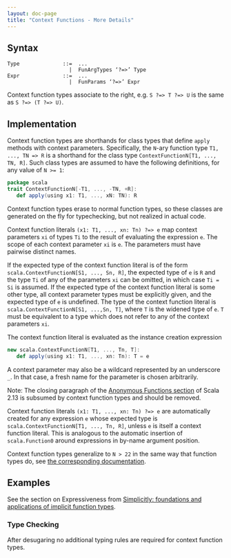 ```yaml
---
layout: doc-page
title: "Context Functions - More Details"
---
```


## Syntax

```
Type              ::=  ...
                    |  FunArgTypes ‘?=>’ Type
Expr              ::=  ...
                    |  FunParams ‘?=>’ Expr
```

Context function types associate to the right, e.g.
`S ?=> T ?=> U` is the same as `S ?=> (T ?=> U)`.

## Implementation

Context function types are shorthands for class types that define `apply`
methods with context parameters. Specifically, the `N`-ary function type
`T1, ..., TN => R` is a shorthand for the class type
`ContextFunctionN[T1, ..., TN, R]`. Such class types are assumed to have the following definitions, for any value of `N >= 1`:

```scala
package scala
trait ContextFunctionN[-T1, ..., -TN, +R]:
   def apply(using x1: T1, ..., xN: TN): R
```

Context function types erase to normal function types, so these classes are
generated on the fly for typechecking, but not realized in actual code.

Context function literals `(x1: T1, ..., xn: Tn) ?=> e` map
context parameters `xi` of types `Ti` to the result of evaluating the expression `e`.
The scope of each context parameter `xi` is `e`. The parameters must have pairwise distinct names.

If the expected type of the context function literal is of the form
`scala.ContextFunctionN[S1, ..., Sn, R]`, the expected type of `e` is `R` and
the type `Ti` of any of the parameters `xi` can be omitted, in which case `Ti
= Si` is assumed. If the expected type of the context function literal is
some other type, all context parameter types must be explicitly given, and the expected type of `e` is undefined.
The type of the context function literal is `scala.ContextFunctionN[S1, ...,Sn, T]`, where `T` is the widened
type of `e`. `T` must be equivalent to a type which does not refer to any of
the context parameters `xi`.

The context function literal is evaluated as the instance creation expression

```scala
new scala.ContextFunctionN[T1, ..., Tn, T]:
   def apply(using x1: T1, ..., xn: Tn): T = e
```

A context parameter may also be a wildcard represented by an underscore `_`. In that case, a fresh name for the parameter is chosen arbitrarily.

Note: The closing paragraph of the
[Anonymous Functions section](https://www.scala-lang.org/files/archive/spec/2.13/06-expressions.html#anonymous-functions)
of Scala 2.13 is subsumed by context function types and should be removed.

Context function literals `(x1: T1, ..., xn: Tn) ?=> e` are
automatically created for any expression `e` whose expected type is
`scala.ContextFunctionN[T1, ..., Tn, R]`, unless `e` is
itself a context function literal. This is analogous to the automatic
insertion of `scala.Function0` around expressions in by-name argument position.

Context function types generalize to `N > 22` in the same way that function types do, see [the corresponding
documentation](../dropped-features/limit22.md).

## Examples

See the section on Expressiveness from [Simplicitly: foundations and
applications of implicit function
types](https://dl.acm.org/citation.cfm?id=3158130).

### Type Checking

After desugaring no additional typing rules are required for context function types.
